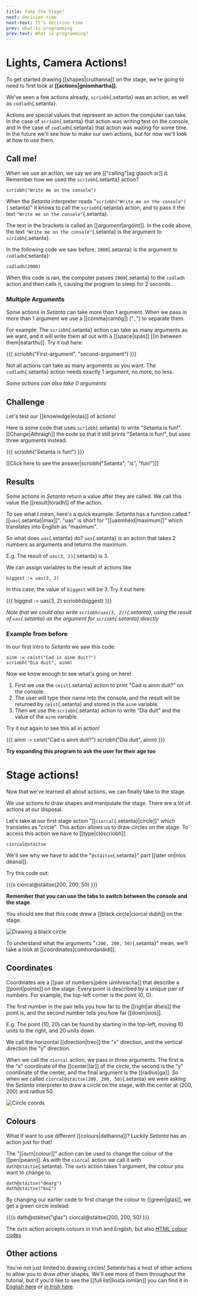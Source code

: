 ```yaml
---
title: Take the Stage!
next: decision-time
next-text: It's decision time
prev: what-is-programming
prev-text: What is programming?
---
```


# Lights, Camera Actions!

To get started drawing [[shapes|cruthanna]] on the stage, we're going to need to first look
at **[[actions|gníomhartha]]**.

We've seen a few actions already, `scríobh`{.setanta} was an action, as well as `codladh`{.setanta}.

Actions are special values that represent an action the computer can take. In the case of `scríobh`{.setanta} that action was writing text on the console, and in the case of `codladh`{.setanta} that action was waiting for some time. In the future we'll see how to make our own actions, but for now we'll look at how to use them.

## Call me!

When we use an action, we say we are [["calling"|ag glaoch ar]] it. Remember how we used the `scríobh`{.setanta} action?

```{.setanta .numberLines}
scríobh("Write me on the console")
```

When the *Setanta* interpreter reads "`scríobh("Write me on the console")`{.setanta}" it knows to call the `scríobh`{.setanta} action, and to pass it the text `"Write me on the console"`{.setanta}.

The text in the brackets is called an [[*argument*|argóint]]. In the code above, the text `"Write me on the console"`{.setanta} is the argument to `scríobh`{.setanta}.

In the following code we saw before, `2000`{.setanta} is the argument to `codladh`{.setanta}:

```{.setanta .numberLines}
codladh(2000)
```

When this code is ran, the computer passes `2000`{.setanta} to the `codladh` action and then calls it,
causing the program to sleep for 2 seconds.

### Multiple Arguments

Some actions in *Setanta* can take more than 1 argument. When we pass in more than 1 argument we use a [[comma|camóg]] ("`,`") to separate them.

For example: The `scríobh`{.setanta} action can take as many arguments as we want, and it will write them all out with a [[space|spás]] [[in between them|eatarthu]]. Try it out here:

{{{
scríobh("First-argument", "second-argument")
}}}

Not all actions can take as many arguments as you want. The `codladh`{.setanta} action needs exactly 1 argument, no more, no less.

*Some actions can also take 0 arguments*

## Challenge

Let's test our [[knowledge|eolas]] of actions!

Here is some code that uses `scríobh`{.setanta} to write "Setanta is fun!".
[[Change|Athraigh]] the code so that it still prints "Setanta is fun!", but uses three arguments instead.

{{{
scríobh("Setanta is fun!")
}}}

[[Click here to see the answer|scríobh(&quot;Setanta&quot;, &quot;is&quot;, &quot;fun!&quot;)]]

## Results

Some actions in *Setanta* return a value after they are called. We call this value the [[result|toradh]] of the action.

To see what I mean, here's a quick example. *Setanta* has a function called "[[`uas`{.setanta}|max]]". "uas" is short for "[[uasmhéid|maximum]]" which translates into English as "maximum".

So what does `uas`{.setanta} do? `uas`{.setanta} is an action that takes 2 numbers as arguments and returns the maximum.

E.g. The result of `uas(3, 2)`{.setanta} is 3.

We can assign variables to the result of actions like 

```{.setanta .numberLines}
biggest := uas(3, 2)
```

In this case, the value of `biggest` will be 3. Try it out here:

{{{
biggest := uas(3, 2)
scríobh(biggest)
}}}

*Note that we could also write `scríobh(uas(3, 2))`{.setanta}, using the result of `uas`{.setanta} as the argument for `scríobh`{.setanta} directly*

### Example from before

In our first intro to *Setanta* we saw this code:

```{.setanta .numberLines}
ainm := ceist("Cad is ainm duit?")
scríobh("Dia duit", ainm)
```

Now we know enough to see what's going on here!

1. First we use the `ceist`{.setanta} action to print "Cad is ainm duit?" on the console.
2. The user will type their name into the console, and the result will be returned by `ceist`{.setanta} and stored in the `ainm` variable.
3. Then we use the `scríobh`{.setanta} action to write "Dia duit" and the value of the `ainm` variable.

Try it out again to see this all in action!

{{{
ainm := ceist("Cad is ainm duit?")
scríobh("Dia duit", ainm)
}}}

**Try expanding this program to ask the user for their age too**

# Stage actions!

Now that we've learned all about actions, we can finally take to the stage.

We use actions to draw shapes and manipulate the stage. There are a lot of actions at our disposal.

Let's take at our first stage action "[[`ciorcal`{.setanta}|circle]]" which translates as "circle". This action allows us to draw circles on the stage. To access this action we have to [[type|clóscríobh]].

```{.setanta .numberLines}
ciorcal@stáitse
```

We'll see why we have to add the "`@stáitse`{.setanta}" part [[later on|níos déanaí]].

Try this code out:

{{{s
ciorcal@stáitse(200, 200, 50)
}}}

**Remember that you can use the tabs to switch between the console and the stage**.

You should see that this code drew a [[black circle|ciorcal dubh]] on the stage.

![Drawing a black circle](assets/circle-black.gif)

To understand what the arguments "`(200, 200, 50)`{.setanta}" mean, we'll take a look at [[coordinates|comhordanáidí]].

## Coordinates

Coordinates are a [[pair of numbers|péire uimhreacha]] that describe a [[point|pointe]] on the stage. Every point is described by a unique pair of numbers. For example, the top-left corner is the point (0, 0).

The first number in the pair tells you how far to the [[right|ar dheis]] the point is, and the second number tells you how far [[down|síos]].

E.g. The point (10, 20) can be found by starting in the top-left, moving 10 units to the right, and 20 units down.

We call the horizontal [[direction|treo]] the "x" direction, and the vertical direction the "y" direction.

When we call the `ciorcal` action, we pass in three arguments. The first is the "x" coordinate of the [[center|lár]] of the circle, the second is the "y" coordinate of the center, and the final argument is the [[radius|ga]]. So when we called `ciorcal@stáitse(200, 200, 50)`{.setanta} we were asking the *Setanta* interpreter to draw a circle on the stage, with the center at (200, 200) and radius 50.

![Circle coords](assets/circle-coords.png)

## Colours

What if want to use different [[colours|dathanna]]? Luckily *Setanta* has an action just for that!

The "[[`dath`|colour]]" action can be used to change the colour of the [[pen|peann]]. As with the `ciorcal` action we call it with `dath@stáitse`{.setanta}. The `dath` action takes 1 argument, the colour you want to change to.

```{.setanta .numberLines}
dath@stáitse("dearg")
dath@stáitse("buí")
```

By changing our earlier code to first change the colour to [[green|glas]], we get a green circle instead:

{{{s
dath@stáitse("glas")
ciorcal@stáitse(200, 200, 50)
}}}

The `dath` action accepts colours in Irish and English, but also [HTML colour codes](https://htmlcolorcodes.com/)

## Other actions

You're not just limited to drawing circles! *Setanta* has a host of other actions to allow you to draw other shapes. We'll see more of them throughout the tutorial, but if you'd like to see the [[full list|liosta iomlán]] you can find it in [English here](https://docs.try-setanta.ie/en-docs/stage) or [in Irish here](https://docs.try-setanta.ie/ga-docs/st%C3%A1itse).

